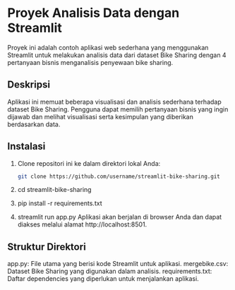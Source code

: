 # Proyek Analisis Data dengan Streamlit

Proyek ini adalah contoh aplikasi web sederhana yang menggunakan Streamlit untuk melakukan analisis data dari dataset Bike Sharing dengan 4 pertanyaan bisnis menganalisis penyewaan bike sharing.

## Deskripsi

Aplikasi ini memuat beberapa visualisasi dan analisis sederhana terhadap dataset Bike Sharing. Pengguna dapat memilih pertanyaan bisnis yang ingin dijawab dan melihat visualisasi serta kesimpulan yang diberikan berdasarkan data.

## Instalasi

1. Clone repositori ini ke dalam direktori lokal Anda:

   ```bash
   git clone https://github.com/username/streamlit-bike-sharing.git
2. cd streamlit-bike-sharing
3. pip install -r requirements.txt
4. streamlit run app.py
Aplikasi akan berjalan di browser Anda dan dapat diakses melalui alamat http://localhost:8501.

## Struktur Direktori
app.py: File utama yang berisi kode Streamlit untuk aplikasi.
mergebike.csv: Dataset Bike Sharing yang digunakan dalam analisis.
requirements.txt: Daftar dependencies yang diperlukan untuk menjalankan aplikasi.
